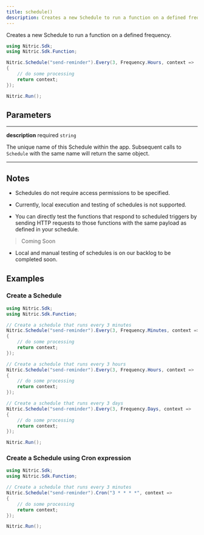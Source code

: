 ```yaml
---
title: schedule()
description: Creates a new Schedule to run a function on a defined frequency.
---
```


Creates a new Schedule to run a function on a defined frequency.

```csharp
using Nitric.Sdk;
using Nitric.Sdk.Function;

Nitric.Schedule("send-reminder").Every(3, Frequency.Hours, context =>
{
    // do some processing
    return context;
});

Nitric.Run();
```

## Parameters

---

**description** required `string`

The unique name of this Schedule within the app. Subsequent calls to `Schedule` with the same name will return the same object.

---

## Notes

- Schedules do not require access permissions to be specified.

- Currently, local execution and testing of schedules is not supported.

- You can directly test the functions that respond to scheduled triggers by sending HTTP requests to those functions with the same payload as defined in your schedule.

> Coming Soon

- Local and manual testing of schedules is on our backlog to be completed soon.

## Examples

### Create a Schedule

```csharp
using Nitric.Sdk;
using Nitric.Sdk.Function;

// Create a schedule that runs every 3 minutes
Nitric.Schedule("send-reminder").Every(3, Frequency.Minutes, context =>
{
    // do some processing
    return context;
});

// Create a schedule that runs every 3 hours
Nitric.Schedule("send-reminder").Every(3, Frequency.Hours, context =>
{
    // do some processing
    return context;
});

// Create a schedule that runs every 3 days
Nitric.Schedule("send-reminder").Every(3, Frequency.Days, context =>
{
    // do some processing
    return context;
});

Nitric.Run();
```

### Create a Schedule using Cron expression

```csharp
using Nitric.Sdk;
using Nitric.Sdk.Function;

// Create a schedule that runs every 3 minutes
Nitric.Schedule("send-reminder").Cron("3 * * * *", context =>
{
    // do some processing
    return context;
});

Nitric.Run();
```
